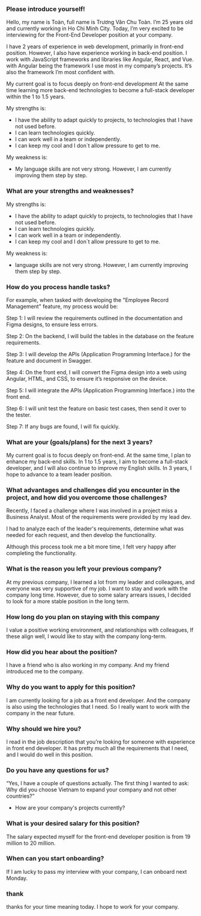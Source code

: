 ### Please introduce yourself!
Hello, my name is Toàn, full name is Trương Văn Chu Toàn. I’m 25 years old and currently working in Ho Chi Minh City. Today, I’m very excited to be interviewing for the Front-End Developer position at your company.

I have 2 years of experience in web development, primarily in front-end position. However, I also have experience working in back-end position. I work with JavaScript frameworks and libraries like Angular, React, and Vue. with Angular being the framework I use most in my company’s projects. It’s also the framework I’m most confident with.

My current goal is to focus deeply on front-end development At the same time learning more back-end technologies to become a full-stack developer within the 1 to 1.5 years.

My strengths is:
- I have the ability to adapt quickly to projects, to technologies that I have not used before.
- I can learn technologies quickly.
- I can work well in a team or independently.
- I can keep my cool and I don`t allow pressure to get to me.

My weakness is:
- My language skills are not very strong. However, I am currently improving them step by step.

### What are your strengths and weaknesses?
My strengths is:
- I have the ability to adapt quickly to projects, to technologies that I have not used before.
- I can learn technologies quickly.
- I can work well in a team or independently.
- I can keep my cool and I don`t allow pressure to get to me.

My weakness is:
- language skills are not very strong. However, I am currently improving them step by step.


### How do you process handle tasks?
For example, when tasked with developing the "Employee Record Management" feature, my process would be:

Step 1: I will review the requirements outlined in the documentation and Figma designs, to ensure less errors.

Step 2: On the backend, I will build the tables in the database on the feature requirements.

Step 3: I will develop the APIs (Application Programming Interface.) for the feature and document in Swagger.

Step 4: On the front end, I will convert the Figma design into a web using Angular, HTML, and CSS, to ensure it’s responsive on the device.

Step 5: I will integrate the APIs (Application Programming Interface.) into the front end.

Step 6: I will unit test the feature on basic test cases, then send it over to the tester.

Step 7: If any bugs are found, I will fix quickly.



### What are your (goals/plans) for the next 3 years?
My current goal is to focus deeply on front-end. At the same time, I plan to enhance my back-end skills. In 1 to 1.5 years, I aim to become a full-stack developer, and I will also continue to improve my English skills. 
In 3 years, I hope to advance to a team leader position.

### What advantages and challenges did you encounter in the project, and how did you overcome those challenges?

Recently, I faced a challenge where I was involved in a project miss a Business Analyst. Most of the requirements were provided by my lead dev. 

I had to analyze each of the leader's requirements, determine what was needed for each request, and then develop the functionality.

Although this process took me a bit more time, I felt very happy after completing the functionality.


### What is the reason you left your previous company?
At my previous company, I learned a lot from my leader and colleagues, and everyone was very supportive of my job. I want to stay and work with the company long time. However, due to some salary arrears issues, I decided to look for a more stable position in the long term.

### How long do you plan on staying with this company
I value a positive working environment, and relationships with colleagues, If these align well, I would like to stay with the company long-term.


### How did you hear about the position?
I have a friend who is also working in my company. And my friend introduced me to the company.

### Why do you want to apply for this position?
I am currently looking for a job as a front end developer. And the company is also using the technologies that I need. So I really want to work with the company in the near future.

### Why should we hire you?
I read in the job description that you’re looking for someone with experience in front end developer.
It has pretty much all the requirements that I need, and I would do well in this position.


### Do you have any questions for us?
“Yes, I have a couple of questions actually. The first thing I wanted to ask: Why did you choose Vietnam to expand your company and not other countries?”
- How are your company's projects currently?


### What is your desired salary for this position?
The salary expected myself  for the front-end developer position  is from 19 million to 20 million.


### When can you start onboarding?
If I am lucky to pass my interview with your company, I can onboard next Monday.


### thank
thanks for your time meaning today. I hope to work for your company.